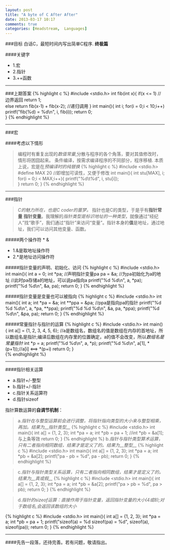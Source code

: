 ```yaml
---
layout: post
title: "A byte of C After After"
date: 2013-03-17 10:17
comments: true
categories: [Headstream,  Languages]
---
```


###目标
白话C，最短时间内写出简单C程序.
**终极篇**

####关键字
+ 1.宏
+ 2.指针
+ 3.++函数

----	

###上期答案
{% highlight c %}
#include <stdio.h>
int fib(int x){
	if(x <= 1)  //边界返回
		return 1;		
	else 
		return fib(x-1) + fib(x-2); //递归调用
}
int main(){
	int i;
	for(i = 0;i < 10;i++)
		printf("fib(%d) = %d\n", i, fib(i));
	return 0;	
}
{% endhighlight %}

---

###宏

####考虑以下情形
>编程时有重复出现的*数值常量*,分散与程序的各个角落，要对其值修改时，情形将困囧起来。
>条件编译，按需求编译程序的不同部分，程序移植.
本质上说，宏是在*预编译时的纯替换*
{% highlight c %}
#include <stdio.h>
#define MAX 20 //即增加可读性，又便于修改
int main(){
	int stu[MAX], i;
	for(i = 0;i < MAX;i++){
		printf("%d\t%d", i, stu[i]);		
	}
	return 0;
}
{% endhighlight %}

---

###指针
>*C的魅力所在，也是C coder的噩梦。*
指针也是C的类型，于是乎有**指针常量** **指针变量**。我理解的*指针类型是标识地址的一种类型*，就像通过“经纪人”找“歌手”，我们通过“指针”来访问“变量”。指针本身的**值**是地址，通过地址，我们可以访问其他变量、函数。

#####两个操作符 * &
+ 1.&是取地址操作符
+ 2.\*是地址访问操作符

#####指针变量的声明、初始化、访问
{% highlight c %}
#include <stdio.h>
int main(){
	int a = 0;
	int *pa; //声明指针变量pa
	pa = &a;	//为pa初始化为a的地址
	//此时pa存储a的地址，可以说pa指向a 
	printf("%d %d\n", a, *pa);
	printf("%d %d\n", &a, pa);
	return 0;
}
{% endhighlight %}

#####指针变量是变量也可以被指向
{% highlight c %}
#include <stdio.h>
int main(){
	int a;
	int *pa = &a;
	int **ppa = &pa; //ppa是指向pa的指针
	printf("%d %d %d\n", a, *pa, **ppa);
	printf("%d %d %d\n", &a, pa, *ppa);
	printf("%d %d\n", &pa, pa);
	return 0;
}
{% endhighlight %}

#####常量指针与指针的运算
{% highlight c %}
#include <stdio.h>
int main(){
	int a[] = {1, 2, 3, 4, 5, 6};	//a是数组名，数组名的值是数组在内存的首地址，所以数组名是指针;编译后数组在内存里的位置确定，a的值不会改变，所以*数组名是常量指针*
	int *p = a;
	printf("%d %d\n", a, *p);
	printf("%d %d\n", a[1], *(p+1));//a[i] <==> *(p+i)
	return 0;
}	
{% endhighlight %}

----

####指针相关运算
+ a.指针+/-整型
+ b.指针+/-指针
+ c.指针关系运算符
+ d.指针sizeof

指针算数运算的**自调节机制**：
>a.*指针在与整型运算前会进行调整，将指针指向类型的大小来与整型相乘，再加。结果为__指针类型__*
{% highlight c %}
#include <stdio.h>
int main(){
	int a[] = {1, 2, 3};
	int *pa = a;
	int *pb = pa + 1; 
	//int *pb = &a[1]; 与上条等效
	return 0;
}
{% endhighlight %}
>b.*指针与指针类型算术运算，只有二者指向相同数组，结果才是定义了的。结果为__整型__*
{% highlight c %}
#include <stdio.h>
int main(){
	int a[] = {1, 2, 3};
	int *pa = a;
	int *pb = &a[2]; 
	printf("pa - pb = %d", pa - pb);
	return 0;
}
{% endhighlight %}


>c.*指针与指针类型关系运算，只有二者指向相同数组，结果才是定义了的。结果为__真或假__*
{% highlight c %}
#include <stdio.h>
int main(){
	int a[] = {1, 2, 3};
	int *pa = a;
	int *pb = &a[2]; 
	printf("pa > pb = %d", pa > pb);
	return 0;
}
{% endhighlight %}

>d.*指针的sizeof运算：直接作用于指针变量，返回指针变量的大小(4或8);对于数组名,会返回该数组的大小*

{% highlight c %}
#include <stdio.h>
int main(){
	int a[] = {1, 2, 3};
	int *pa = a;
	int *pb = pa + 1; 
	printf("sizeof(a) = %d sizeof(pa) = %d", sizeof(a), sizeof(pa));
	return 0;
}
{% endhighlight %}

---

####先告一段落，还待完善。若有问题，敬请指出。
